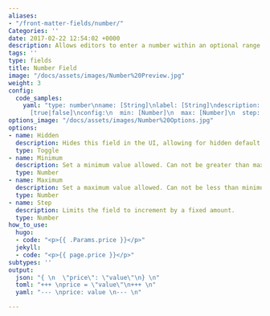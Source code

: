 ```yaml
---
aliases:
- "/front-matter-fields/number/"
Categories: ''
date: 2017-02-22 12:54:02 +0000
description: Allows editors to enter a number within an optional range
tags: ''
type: fields
title: Number Field
image: "/docs/assets/images/Number%20Preview.jpg"
weight: 3
config:
  code_samples:
    yaml: "type: number\nname: [String]\nlabel: [String]\ndescription: [String] \nhidden:
      [true|false]\nconfig:\n  min: [Number]\n  max: [Number]\n  step: [Number]\n"
options_image: "/docs/assets/images/Number%20Options.jpg"
options:
- name: Hidden
  description: Hides this field in the UI, allowing for hidden default values.
  type: Toggle
- name: Minimum
  description: Set a minimum value allowed. Can not be greater than maximum.
  type: Number
- name: Maximum
  description: Set a maximum value allowed. Can not be less than minimum.
  type: Number
- name: Step
  description: Limits the field to increment by a fixed amount.
  type: Number
how_to_use:
  hugo:
  - code: "<p>{{ .Params.price }}</p>"
  jekyll:
  - code: "<p>{{ page.price }}</p>"
subtypes: ''
output:
  json: "{ \n  \"price\": \"value\"\n} \n"
  toml: "+++ \nprice = \"value\"\n+++ \n"
  yaml: "--- \nprice: value \n--- \n"

---
```

